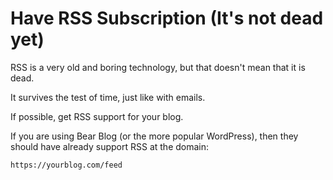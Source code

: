 # Have RSS Subscription (It's not dead yet)

RSS is a very old and boring technology, but that doesn't mean that it is dead.

It survives the test of time, just like with emails.

If possible, get RSS support for your blog.

If you are using Bear Blog (or the more popular WordPress), then they should have already support RSS at the domain:

```
https://yourblog.com/feed
```